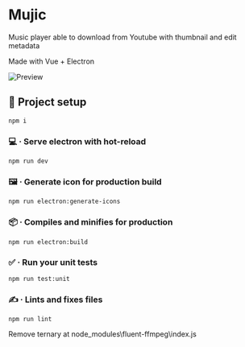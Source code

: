# Mujic

Music player able to download from Youtube with thumbnail and edit metadata

Made with Vue + Electron

![Preview](https://s3.us-west-2.amazonaws.com/secure.notion-static.com/b9b2500f-5175-451a-ba59-36e36da52598/Untitled.png?X-Amz-Algorithm=AWS4-HMAC-SHA256&X-Amz-Credential=AKIAT73L2G45O3KS52Y5%2F20210201%2Fus-west-2%2Fs3%2Faws4_request&X-Amz-Date=20210201T162625Z&X-Amz-Expires=86400&X-Amz-Signature=5fc3c5b7bcbebb153dae53ef0cca3490f793daf6d6c448f3dd3cd0bff44696f2&X-Amz-SignedHeaders=host&response-content-disposition=filename%20%3D%22Untitled.png%22)

## 🔨 Project setup
```
npm i
```

### 💻 · Serve electron with hot-reload
```
npm run dev
```

### 🖼 · Generate icon for production build
```
npm run electron:generate-icons
```

### 📦 · Compiles and minifies for production
```
npm run electron:build
```

### ✅ · Run your unit tests
```
npm run test:unit
```

### ✍ · Lints and fixes files
```
npm run lint
```

Remove ternary at 
node_modules\fluent-ffmpeg\index.js
